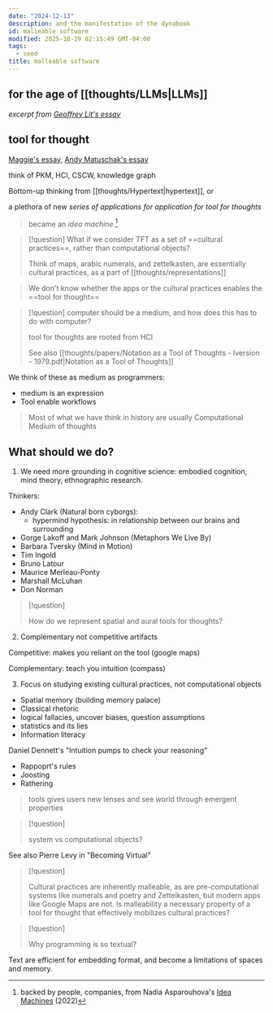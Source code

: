 ```yaml
---
date: "2024-12-13"
description: and the manifestation of the dynabook
id: malleable software
modified: 2025-10-29 02:15:49 GMT-04:00
tags:
  - seed
title: malleable software
---
```


## for the age of [[thoughts/LLMs|LLMs]]

_excerpt from [Geoffrey Lit's essay](https://www.geoffreylitt.com/2023/03/25/llm-end-user-programming.html)_

## tool for thought

[Maggie's essay](https://maggieappleton.com/tools-for-thought), [Andy Matuschak's essay](https://numinous.productions/ttft/)

think of PKM, HCI, CSCW, knowledge graph

Bottom-up thinking from [[thoughts/Hypertext|hypertext]], or

a plethora of new _series of applications for application for tool for thoughts_

> became an _idea machine_ [^machine]

[^machine]: backed by people, companies, from Nadia Asparouhova's [Idea Machines](https://nadia.xyz/idea-machines) (2022)

> [!question] What if we consider TFT as a set of ==cultural practices==, rather than computational objects?
>
> Think of maps, arabic numerals, and zettelkasten, are essentially cultural practices, as a part of [[thoughts/representations]]

> We don't know whether the apps or the cultural practices enables the ==tool for thought==

> [!question] computer should be a medium, and how does this has to do with computer?
>
> tool for thoughts are rooted from HCI
>
> See also [[thoughts/papers/Notation as a Tool of Thoughts - Iversion - 1979.pdf|Notation as a Tool of Thoughts]]

We think of these as medium as programmers:

- medium is an expression
- Tool enable workflows

> Most of what we have think in history are usually Computational Medium of thoughts

## What should we do?

1. We need more grounding in cognitive science: embodied cognition, mind theory, ethnographic research.

Thinkers:

- Andy Clark (Natural born cyborgs):
  - hypermind hypothesis: in relationship between our brains and surrounding
- Gorge Lakoff and Mark Johnson (Metaphors We Live By)
- Barbara Tversky (Mind in Motion)
- Tim Ingold
- Bruno Latour
- Maurice Merleau-Ponty
- Marshall McLuhan
- Don Norman

> [!question]
>
> How do we represent spatial and aural tools for thoughts?

2. Complementary not competitive artifacts

Competitive: makes you reliant on the tool (google maps)

Complementary: teach you intuition (compass)

3. Focus on studying existing cultural practices, not computational objects

- Spatial memory (building memory palace)
- Classical rhetoric
- logical fallacies, uncover biases, question assumptions
- statistics and its lies
- Information literacy

Daniel Dennett's "Intuition pumps to check your reasoning"

- Rappoprt's rules
- Joosting
- Rathering

> tools gives users new lenses and see world through emergent properties

> [!question]
>
> system vs computational objects?

See also Pierre Levy in "Becoming Virtual"

> [!question]
>
> Cultural practices are inherently malleable, as are pre-computational systems like numerals and poetry
> and Zettelkasten, but modern apps like Google Maps are not.
> Is malleability a necessary property of a tool for thought that effectively mobilizes cultural practices?

> [!question]
>
> Why programming is so textual?

Text are efficient for embedding format, and become a limitations of spaces and memory.
